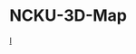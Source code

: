 # NCKU-3D-Map
[I](https://docs.google.com/presentation/d/1PujRkAt9fjCW9ZoaxNNQ8VZhYUybC2gL_d39Qa-1i2Q/edit#slide=id.p4)
